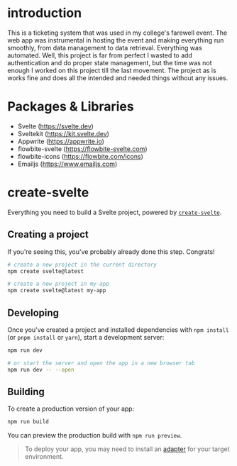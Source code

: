 # introduction

This is a ticketing system that was used in my college's farewell event. The web app was instrumental in hosting the event and making everything run smoothly, from data management to data retrieval. Everything was automated.
Well, this project is far from perfect I wasted to add authentication and do proper state management, but the time was not enough I worked on this project till the last movement. The project as is works fine and does all the intended and needed things without any issues.

# Packages & Libraries

- Svelte (https://svelte.dev)
- Sveltekit (https://kit.svelte.dev)
- Appwrite (https://appwrite.io)
- flowbite-svelte (https://flowbite-svelte.com)
- flowbite-icons (https://flowbite.com/icons)
- Emailjs (https://www.emailjs.com)

# create-svelte

Everything you need to build a Svelte project, powered by [`create-svelte`](https://github.com/sveltejs/kit/tree/main/packages/create-svelte).

## Creating a project

If you're seeing this, you've probably already done this step. Congrats!

```bash
# create a new project in the current directory
npm create svelte@latest

# create a new project in my-app
npm create svelte@latest my-app
```

## Developing

Once you've created a project and installed dependencies with `npm install` (or `pnpm install` or `yarn`), start a development server:

```bash
npm run dev

# or start the server and open the app in a new browser tab
npm run dev -- --open
```

## Building

To create a production version of your app:

```bash
npm run build
```

You can preview the production build with `npm run preview`.

> To deploy your app, you may need to install an [adapter](https://kit.svelte.dev/docs/adapters) for your target environment.
